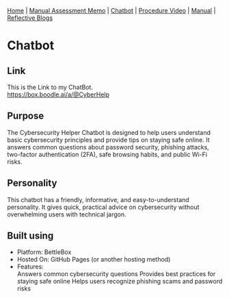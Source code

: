 [Home](index.md) | [Manual Assessment Memo](manual_assessment_memo.md) | [Chatbot](chatbot.md) | [Procedure Video](procedure_video.md) | [Manual](manual.md) | [Reflective Blogs](reflective_blogs.md)

# Chatbot

## Link
This is the Link to my ChatBot.  
https://box.boodle.ai/a/@CyberHelp

## Purpose
The Cybersecurity Helper Chatbot is designed to help users understand basic cybersecurity principles and provide tips on staying safe online. It answers common questions about password security, phishing attacks, two-factor authentication (2FA), safe browsing habits, and public Wi-Fi risks.

## Personality
This chatbot has a friendly, informative, and easy-to-understand personality. It gives quick, practical advice on cybersecurity without overwhelming users with technical jargon.

## Built using
- Platform: BettleBox  
-  Hosted On: GitHub Pages (or another hosting method)  
-  Features:  
Answers common cybersecurity questions
Provides best practices for staying safe online
Helps users recognize phishing scams and password risks

